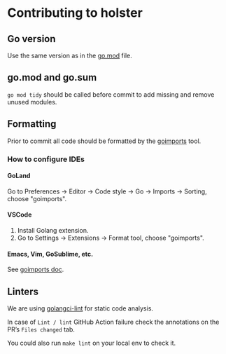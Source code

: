 # Contributing to holster

## Go version
Use the same version as in the [go.mod](https://github.com/mailgun/holster/blob/master/go.mod#L3) file.

## go.mod and go.sum
`go mod tidy` should be called before commit to add missing and remove unused modules.

## Formatting
Prior to commit all code should be formatted by the [goimports](https://pkg.go.dev/golang.org/x/tools/cmd/goimports) tool.

### How to configure IDEs
#### GoLand
Go to Preferences → Editor → Code style → Go → Imports → Sorting, choose "goimports".

#### VSCode
1. Install Golang extension.
2. Go to Settings → Extensions → Format tool, choose "goimports".

#### Emacs, Vim, GoSublime, etc.
See [goimports doc](https://pkg.go.dev/golang.org/x/tools/cmd/goimports?tab=doc).

## Linters
We are using [golangci-lint](https://golangci-lint.run/) for static code analysis.

In case of `Lint / lint` GitHub Action failure check the annotations on the PR’s `Files changed` tab.

You could also run `make lint` on your local env to check it.
